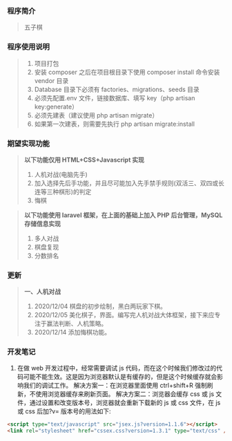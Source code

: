 ### 程序简介

> 五子棋

### 程序使用说明

> 1.  项目打包
> 2.  安装 composer 之后在项目根目录下使用 composer install 命令安装 vendor 目录
> 3.  Database 目录下必须有 factories、migrations、seeds 目录
> 4.  必须先配置.env 文件，链接数据库、填写 key（php artisan key:generate）
> 5.  必须先建表（建议使用 php artisan migrate）
> 6.  如果第一次建表，则需要先执行 php artisan migrate:install

### 期望实现功能

> **以下功能仅用 HTML+CSS+Javascript 实现**
>
> 1.  人机对战(电脑先手)
> 2.  加入选择先后手功能，并且尽可能加入先手禁手规则(双活三、双四或长连等三种棋形)的判定
> 3.  悔棋

> **以下功能使用 laravel 框架，在上面的基础上加入 PHP 后台管理，MySQL 存储信息实现**
>
> 1.  多人对战
> 2.  棋盘复现
> 3.  分数排名

### 更新

> **一、人机对战**
>
> 1.  2020/12/04 棋盘的初步绘制，黑白两玩家下棋。
> 2.  2020/12/05 美化棋子，界面。编写完人机对战大体框架，接下来应专注于赢法判断、人机策略。
> 3.  2020/12/14 添加悔棋功能。

### 开发笔记

1. 在做 web 开发过程中，经常需要调试 js 代码，而在这个时候我们修改过的代码可能不能生效。这是因为浏览器默认是有缓存的，但是这个时候缓存就会影响我们的调试工作。
   解决方案一：在浏览器里面使用 ctrl+shift+R 强制刷新，不使用浏览器缓存来刷新页面。
   解决方案二：浏览器会缓存 css 或 js 文件，通过设置和改变版本号，浏览器就会重新下载新的 js 或 css 文件，在 js 或 css 后加?v= 版本号的用法如下:

```html
<script type="text/javascript" src="jsex.js?version=1.1.6"></script>
<link rel="stylesheet" href="cssex.css?version=1.3.1" type="text/css" />
```
